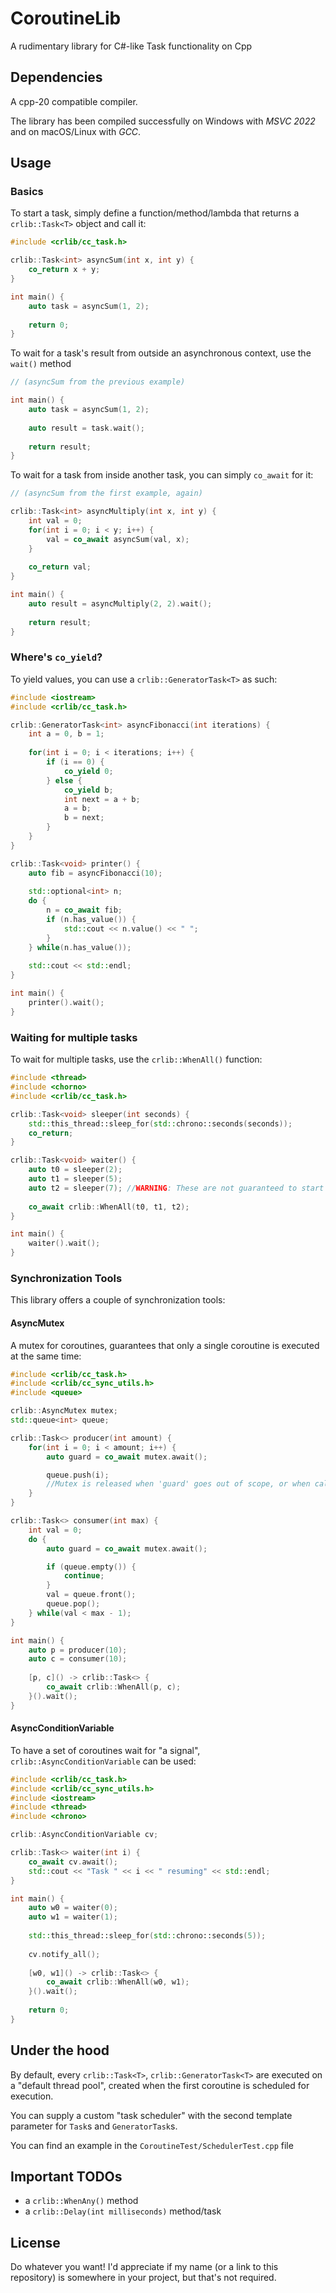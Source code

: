 # CoroutineLib
A rudimentary library for C#-like Task functionality on Cpp

## Dependencies
A cpp-20 compatible compiler.

The library has been compiled successfully on Windows with *MSVC 2022* and on macOS/Linux with *GCC*.

## Usage

### Basics

To start a task, simply define a function/method/lambda that returns a `crlib::Task<T>` object and call it: 
```c++
#include <crlib/cc_task.h>

crlib::Task<int> asyncSum(int x, int y) {
	co_return x + y;
}

int main() {
	auto task = asyncSum(1, 2);
	
	return 0;
}
```

To wait for a task's result from outside an asynchronous context, use the `wait()` method

```c++
// (asyncSum from the previous example)

int main() {
	auto task = asyncSum(1, 2);
	
	auto result = task.wait();
	
	return result;
}
```

To wait for a task from inside another task, you can simply `co_await` for it:

```c++
// (asyncSum from the first example, again)

crlib::Task<int> asyncMultiply(int x, int y) {
	int val = 0;
	for(int i = 0; i < y; i++) {
		val = co_await asyncSum(val, x);
	}
	
	co_return val;
}

int main() {
	auto result = asyncMultiply(2, 2).wait();
	
	return result;
}
```

### Where's `co_yield`?

To yield values, you can use a `crlib::GeneratorTask<T>` as such:

```c++
#include <iostream>
#include <crlib/cc_task.h>

crlib::GeneratorTask<int> asyncFibonacci(int iterations) {
	int a = 0, b = 1;
	
	for(int i = 0; i < iterations; i++) {
		if (i == 0) {
			co_yield 0;
		} else {
			co_yield b;
			int next = a + b;
			a = b;
			b = next;
		}
	}
}

crlib::Task<void> printer() {
	auto fib = asyncFibonacci(10);
	
	std::optional<int> n;
	do {
		n = co_await fib;
		if (n.has_value()) {
			std::cout << n.value() << " ";
		}
 	} while(n.has_value());
	
	std::cout << std::endl;
}

int main() {
	printer().wait();
}
```

### Waiting for multiple tasks

To wait for multiple tasks, use the `crlib::WhenAll()` function:
```c++
#include <thread>
#include <chorno>
#include <crlib/cc_task.h>

crlib::Task<void> sleeper(int seconds) {
	std::this_thread::sleep_for(std::chrono::seconds(seconds));
	co_return;
}

crlib::Task<void> waiter() {
	auto t0 = sleeper(2);
	auto t1 = sleeper(5);
	auto t2 = sleeper(7); //WARNING: These are not guaranteed to start on separate threads
	
	co_await crlib::WhenAll(t0, t1, t2);
}

int main() {
	waiter().wait();
}

```

### Synchronization Tools

This library offers a couple of synchronization tools:

#### AsyncMutex

A mutex for coroutines, guarantees that only a single coroutine is executed at the same time:

```c++
#include <crlib/cc_task.h>
#include <crlib/cc_sync_utils.h>
#include <queue>

crlib::AsyncMutex mutex;
std::queue<int> queue;

crlib::Task<> producer(int amount) {
	for(int i = 0; i < amount; i++) {
		auto guard = co_await mutex.await();

		queue.push(i);
		//Mutex is released when 'guard' goes out of scope, or when calling 'guard->release()'
	}
}

crlib::Task<> consumer(int max) {
	int val = 0;
	do {
		auto guard = co_await mutex.await();

		if (queue.empty()) {
			continue;
		}
		val = queue.front();
		queue.pop();
	} while(val < max - 1);
}

int main() {
	auto p = producer(10);
	auto c = consumer(10);
	
	[p, c]() -> crlib::Task<> {
		co_await crlib::WhenAll(p, c);
	}().wait();
}
```

#### AsyncConditionVariable

To have a set of coroutines wait for "a signal", `crlib::AsyncConditionVariable` can be used:

```c++
#include <crlib/cc_task.h>
#include <crlib/cc_sync_utils.h>
#include <iostream>
#include <thread>
#include <chrono>

crlib::AsyncConditionVariable cv;

crlib::Task<> waiter(int i) {
	co_await cv.await();
	std::cout << "Task " << i << " resuming" << std::endl;
}

int main() {
	auto w0 = waiter(0);
	auto w1 = waiter(1);
	
	std::this_thread::sleep_for(std::chrono::seconds(5));
	
	cv.notify_all();
	
	[w0, w1]() -> crlib::Task<> {
		co_await crlib::WhenAll(w0, w1);
	}().wait();
	
	return 0;
}
```

## Under the hood

By default, every `crlib::Task<T>`, `crlib::GeneratorTask<T>` are executed on a "default thread pool", created when the first coroutine is scheduled for execution.

You can supply a custom "task scheduler" with the second template parameter for `Task`s and `GeneratorTask`s.

You can find an example in the `CoroutineTest/SchedulerTest.cpp` file 

## Important TODOs

 - a `crlib::WhenAny()` method
 - a `crlib::Delay(int milliseconds)` method/task

## License

Do whatever you want! I'd appreciate if my name (or a link to this repository) is somewhere in your project, but that's not required.
